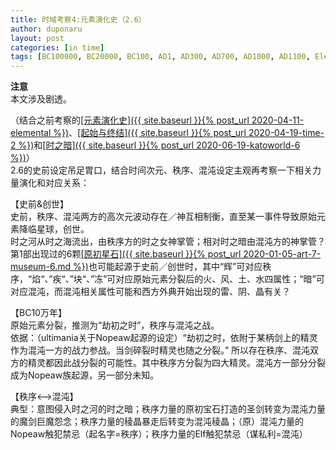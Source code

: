 ```yaml
---
title: 时域考察4:元素演化史（2.6）
author: duponaru
layout: post
categories: [in time]
tags: [BC100000, BC20000, BC100, AD1, AD300, AD700, AD1000, AD1100, Elemental, law, chaos, timeline, stone, Ogre-Rancorem, Geo-Prisma, Kiseki, Tree, Prisma, Titan, sword, Xeno-Prisma, beast, nopeaw, elf,Sea-of-Time, Darkness-of-Time]
---
```


**注意**  
本文涉及剧透。  

（结合之前考察的<ins>[元素演化史]({{ site.baseurl }}{% post_url 2020-04-11-elemental %})</ins>、<ins>[起始与终结]({{ site.baseurl }}{% post_url 2020-04-19-time-2 %})</ins>和<ins>[时之暗]({{ site.baseurl }}{% post_url 2020-06-19-katoworld-6 %})</ins>）  
2.6的史前设定吊足胃口，结合时间次元、秩序、混沌设定主观再考察一下相关力量演化和对应关系：  
<span class="image centered"><img src="{{ '/assets/post_img/2020-07-05/elemental_v2.6.png' | relative_url }}" alt="" /></span>    

【史前&创世】  
史前，秩序、混沌两方的高次元波动存在／神互相制衡，直至某一事件导致原始元素降临星球，创世。  
时之河从时之海流出，由秩序方的时之女神掌管；相对时之暗由混沌方的神掌管？  
第1部出现过的6颗<ins>[原初星石]({{ site.baseurl }}{% post_url 2020-01-05-art-7-museum-6.md %})</ins>也可能起源于史前／创世时，其中“辉”可对应秩序，“焰“、”疾“、”块“、”冻”可对应原始元素分裂后的火、风、土、水四属性；“暗”可对应混沌，而混沌相关属性可能和西方外典开始出现的雷、阴、晶有关？  


【BC10万年】    
原始元素分裂，推测为“劫初之时”，秩序与混沌之战。   
依据：（ultimania关于Nopeaw起源的设定）“劫初之时，依附于某柄剑上的精灵作为混沌一方的战力参战。当剑碎裂时精灵也随之分裂。” 所以存在秩序、混沌双方的精灵都因此战分裂的可能性。其中秩序方分裂为四大精灵。混沌方一部分分裂成为Nopeaw族起源，另一部分未知。    


【秩序<-->混沌】   
典型：意图侵入时之河的时之暗；秩序力量的原初宝石打造的圣剑转变为混沌力量的魔剑巨魔怨念；秩序力量的稜晶暴走后转变为混沌稜晶；（原）混沌力量的Nopeaw触犯禁忌（起名字=秩序）；秩序力量的Elf触犯禁忌（谋私利=混沌）   